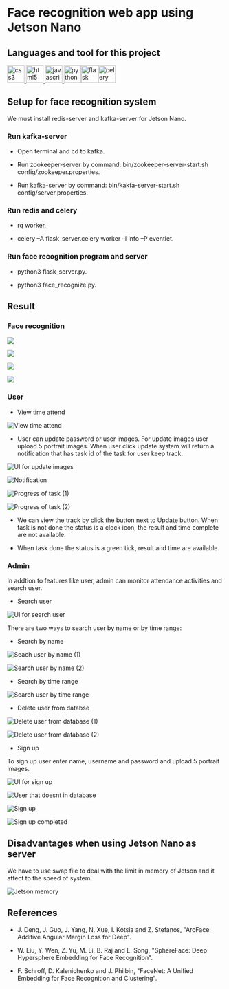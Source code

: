 # Face recognition web app using Jetson Nano

## Languages and tool for this project

<p align="left"><a href="https://www.w3schools.com/css/" target="_blank" rel="noreferrer"> <img src="https://raw.githubusercontent.com/devicons/devicon/master/icons/css3/css3-original-wordmark.svg" alt="css3" width="40" height="40"/> </a><a href="https://www.w3.org/html/" target="_blank" rel="noreferrer"> <img src="https://raw.githubusercontent.com/devicons/devicon/master/icons/html5/html5-original-wordmark.svg" alt="html5" width="40" height="40"/> </a><a href="https://developer.mozilla.org/en-US/docs/Web/JavaScript" target="_blank" rel="noreferrer"> <img src="https://raw.githubusercontent.com/devicons/devicon/master/icons/javascript/javascript-original.svg" alt="javascript" width="40" height="40"/> </a><a href="https://www.python.org/" target="_blank" rel="noreferrer"><img src="https://s3.dualstack.us-east-2.amazonaws.com/pythondotorg-assets/media/files/python-logo-only.svg" alt="python" width="40" height="40"/></a><a href="https://flask.palletsprojects.com/en/3.0.x/" target="_blank" rel="noreferrer"><img src="./result/Flask.png" alt="flask" width="40" height="40"/></a><a href="https://docs.celeryq.dev/en/stable/getting-started/introduction.html" target="_blank" rel="noreferrer"><img src="https://raw.githubusercontent.com/celery/celery/master/docs/images/celery_512.png" alt="celery" width="40" height="40"/></a></p>

## Setup for face recognition system

We must install redis-server and kafka-server for Jetson Nano.

### Run kafka-server

- Open terminal and cd to kafka.

- Run zookeeper-server by command: bin/zookeeper-server-start.sh
  config/zookeeper.properties.

- Run kafka-server by command: bin/kakfa-server-start.sh config/server.properties.

### Run redis and celery

- rq worker.

- celery –A flask_server.celery worker –l info –P eventlet.

### Run face recognition program and server

- python3 flask_server.py.

- python3 face_recognize.py.

## Result

### Face recognition

![](./result/Screenshot%202023-08-21%20110944.png)

![](./result/Screenshot%202023-08-21%20111305.png)

![](./result/Screenshot%202023-08-21%20111359.png)

![](./result/Screenshot%202023-08-21%20111444.png)

### User

- View time attend

![](./result/Screenshot%202023-08-21%20111602.png "View time attend")

- User can update password or user images. For update images user upload 5 portrait images. When user click update system will return a notification that has task id of the task for user keep track.

![](./result/Screenshot%202023-08-21%20112023.png "UI for update images")

![](./result/Screenshot%202023-09-19%20201117.png "Notification")

![](./result/Screenshot%202023-09-19%20202043.png "Progress of task (1)")

![](./result/Screenshot%202023-09-19%20202316.png "Progress of task (2)")

- We can view the track by click the button next to Update button. When task is not done the status is a clock icon, the result and time complete are not available.

- When task done the status is a green tick, result and time are available.

### Admin

In addtion to features like user, admin can monitor attendance activities and search user.

- Search user

![](./result/Screenshot%202023-08-21%20112655.png "UI for search user")

There are two ways to search user by name or by time range:

- Search by name

![](./result/Screenshot%202023-08-21%20112855.png "Seach user by name (1)")

![](./result/Screenshot%202023-08-21%20112916.png "Search user by name (2)")

- Search by time range

![](./result/Screenshot%202023-08-21%20113500.png "Search user by time range")

- Delete user from databse

![](./result/Screenshot%202023-08-21%20113159.png "Delete user from database (1)")

![](./result/Screenshot%202023-08-21%20113412.png "Delete user from database (2)")

- Sign up

To sign up user enter name, username and password and upload 5 portrait images.

![](./result/Screenshot%202023-09-19%20215526.png "UI for sign up")

![](./result/Screenshot%202023-08-21%20113827.png "User that doesnt in database")

![](./result/Screenshot%202023-09-19%20223242.png "Sign up")

![](./result/Screenshot%202023-08-21%20114111.png "Sign up completed")

## Disadvantages when using Jetson Nano as server

We have to use swap file to deal with the limit in memory of Jetson and it affect to the speed of system.

![](./result/Screenshot%20from%202023-08-21%2011-38-40.png "Jetson memory")

## References

- J. Deng, J. Guo, J. Yang, N. Xue, I. Kotsia and Z. Stefanos, "ArcFace: Additive Angular
  Margin Loss for Deep".

- W. Liu, Y. Wen, Z. Yu, M. Li, B. Raj and L. Song, "SphereFace: Deep Hypersphere
  Embedding for Face Recognition".

- F. Schroff, D. Kalenichenko and J. Philbin, "FaceNet: A Unified Embedding for Face
  Recognition and Clustering".
